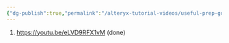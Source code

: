 ```yaml
---
{"dg-publish":true,"permalink":"/alteryx-tutorial-videos/useful-prep-guide-videos/","noteIcon":"","created":"2024-04-25T14:37:10.815+08:00","updated":"2024-04-25T16:11:33.075+08:00"}
---
```



1. https://youtu.be/eLVD9RFX1vM (done)